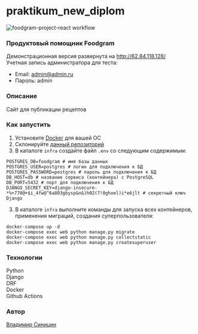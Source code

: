 # praktikum_new_diplom
![foodgram-project-react workflow](https://github.com/v-sinitsin/foodgram-project-react/actions/workflows/foodgram-workflow.yml/badge.svg)

### Продуктовый помощник Foodgram
Демонстрационная версия развернута на <http://62.84.118.128/>  
Учетная запись администратора для теста:
- Email: admin@admin.ru
- Пароль: admin

### Описание
Сайт для публикации рецептов

### Как запустить
1. Установите [Docker](https://www.docker.com/) для вашей ОС
2. Склонируйте [данный репозиторий](https://github.com/v-sinitsin/foodgram-project-react.git)
3. В каталоге ```infra``` создайте файл ```.env``` со следующим содержимым:
```` 
POSTGRES_DB=foodgram # имя базы данных
POSTGRES_USER=postgres # логин для подключения к БД
POSTGRES_PASSWORD=postgres # пароль для подключения к БД
DB_HOST=db # название сервиса (контейнера) с PostgreSQL
DB_PORT=5432 # порт для подключения к БД
DJANGO_SECRET_KEY=django-insecure-*%+770@+$i_4fw@^6a803gbysp&n&)h02(7!0ghoel)i*e6jlt # секретный ключ Django
````
3. В каталоге ```infra``` выполните команды для запуска всех контейнеров, применения миграций, создания суперпользователя:  
```` 
docker-compose up -d 
docker-compose exec web python manage.py migrate
docker-compose exec web python manage.py collectstatic
docker-compose exec web python manage.py createsuperuser
````
### Технологии
Python  
Django  
DRF  
Docker  
Github Actions  
### Автор
[Владимир Синицин](https://github.com/v-sinitsin)